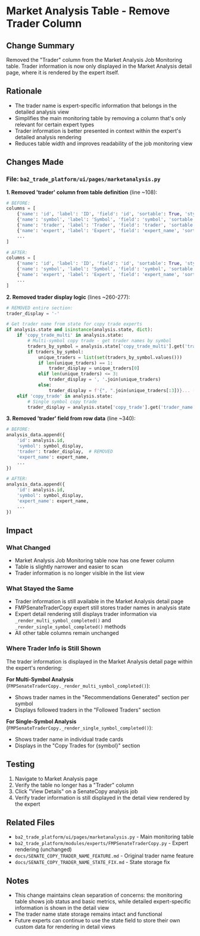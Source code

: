 # Market Analysis Table - Remove Trader Column

## Change Summary
Removed the "Trader" column from the Market Analysis Job Monitoring table. Trader information is now only displayed in the Market Analysis detail page, where it is rendered by the expert itself.

## Rationale
- The trader name is expert-specific information that belongs in the detailed analysis view
- Simplifies the main monitoring table by removing a column that's only relevant for certain expert types
- Trader information is better presented in context within the expert's detailed analysis rendering
- Reduces table width and improves readability of the job monitoring view

## Changes Made

### File: `ba2_trade_platform/ui/pages/marketanalysis.py`

**1. Removed 'trader' column from table definition** (line ~108):
```python
# BEFORE:
columns = [
    {'name': 'id', 'label': 'ID', 'field': 'id', 'sortable': True, 'style': 'width: 80px'},
    {'name': 'symbol', 'label': 'Symbol', 'field': 'symbol', 'sortable': True, 'style': 'width: 100px'},
    {'name': 'trader', 'label': 'Trader', 'field': 'trader', 'sortable': True, 'style': 'width: 150px'},  # REMOVED
    {'name': 'expert', 'label': 'Expert', 'field': 'expert_name', 'sortable': True, 'style': 'width: 150px'},
    ...
]

# AFTER:
columns = [
    {'name': 'id', 'label': 'ID', 'field': 'id', 'sortable': True, 'style': 'width: 80px'},
    {'name': 'symbol', 'label': 'Symbol', 'field': 'symbol', 'sortable': True, 'style': 'width: 100px'},
    {'name': 'expert', 'label': 'Expert', 'field': 'expert_name', 'sortable': True, 'style': 'width: 150px'},
    ...
]
```

**2. Removed trader display logic** (lines ~260-277):
```python
# REMOVED entire section:
trader_display = '-'

# Get trader name from state for copy trade experts
if analysis.state and isinstance(analysis.state, dict):
    if 'copy_trade_multi' in analysis.state:
        # Multi-symbol copy trade - get trader names by symbol
        traders_by_symbol = analysis.state['copy_trade_multi'].get('traders_by_symbol', {})
        if traders_by_symbol:
            unique_traders = list(set(traders_by_symbol.values()))
            if len(unique_traders) == 1:
                trader_display = unique_traders[0]
            elif len(unique_traders) <= 3:
                trader_display = ', '.join(unique_traders)
            else:
                trader_display = f'{", ".join(unique_traders[:3])}... (+{len(unique_traders)-3})'
    elif 'copy_trade' in analysis.state:
        # Single symbol copy trade
        trader_display = analysis.state['copy_trade'].get('trader_name', '-')
```

**3. Removed 'trader' field from row data** (line ~340):
```python
# BEFORE:
analysis_data.append({
    'id': analysis.id,
    'symbol': symbol_display,
    'trader': trader_display,  # REMOVED
    'expert_name': expert_name,
    ...
})

# AFTER:
analysis_data.append({
    'id': analysis.id,
    'symbol': symbol_display,
    'expert_name': expert_name,
    ...
})
```

## Impact

### What Changed
- Market Analysis Job Monitoring table now has one fewer column
- Table is slightly narrower and easier to scan
- Trader information is no longer visible in the list view

### What Stayed the Same
- Trader information is still available in the Market Analysis detail page
- FMPSenateTraderCopy expert still stores trader names in analysis state
- Expert detail rendering still displays trader information via `_render_multi_symbol_completed()` and `_render_single_symbol_completed()` methods
- All other table columns remain unchanged

### Where Trader Info is Still Shown
The trader information is displayed in the Market Analysis detail page within the expert's rendering:

**For Multi-Symbol Analysis** (`FMPSenateTraderCopy._render_multi_symbol_completed()`):
- Shows trader names in the "Recommendations Generated" section per symbol
- Displays followed traders in the "Followed Traders" section

**For Single-Symbol Analysis** (`FMPSenateTraderCopy._render_single_symbol_completed()`):
- Shows trader name in individual trade cards
- Displays in the "Copy Trades for {symbol}" section

## Testing
1. Navigate to Market Analysis page
2. Verify the table no longer has a "Trader" column
3. Click "View Details" on a SenateCopy analysis job
4. Verify trader information is still displayed in the detail view rendered by the expert

## Related Files
- `ba2_trade_platform/ui/pages/marketanalysis.py` - Main monitoring table
- `ba2_trade_platform/modules/experts/FMPSenateTraderCopy.py` - Expert rendering (unchanged)
- `docs/SENATE_COPY_TRADER_NAME_FEATURE.md` - Original trader name feature
- `docs/SENATE_COPY_TRADER_NAME_STATE_FIX.md` - State storage fix

## Notes
- This change maintains clean separation of concerns: the monitoring table shows job status and basic metrics, while detailed expert-specific information is shown in the detail view
- The trader name state storage remains intact and functional
- Future experts can continue to use the state field to store their own custom data for rendering in detail views
